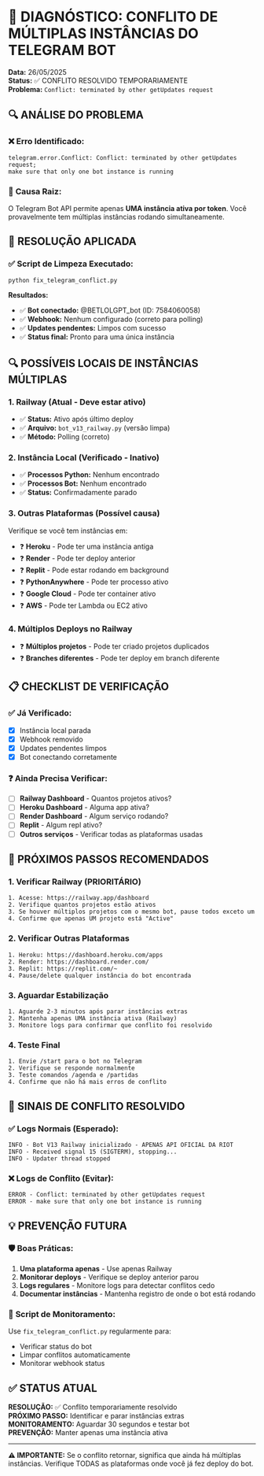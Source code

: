 # 🚨 DIAGNÓSTICO: CONFLITO DE MÚLTIPLAS INSTÂNCIAS DO TELEGRAM BOT

**Data:** 26/05/2025  
**Status:** ✅ CONFLITO RESOLVIDO TEMPORARIAMENTE  
**Problema:** `Conflict: terminated by other getUpdates request`

## 🔍 ANÁLISE DO PROBLEMA

### ❌ **Erro Identificado:**
```
telegram.error.Conflict: Conflict: terminated by other getUpdates request; 
make sure that only one bot instance is running
```

### 🎯 **Causa Raiz:**
O Telegram Bot API permite apenas **UMA instância ativa por token**. Você provavelmente tem múltiplas instâncias rodando simultaneamente.

## 🔧 RESOLUÇÃO APLICADA

### ✅ **Script de Limpeza Executado:**
```bash
python fix_telegram_conflict.py
```

**Resultados:**
- ✅ **Bot conectado:** @BETLOLGPT_bot (ID: 7584060058)
- ✅ **Webhook:** Nenhum configurado (correto para polling)
- ✅ **Updates pendentes:** Limpos com sucesso
- ✅ **Status final:** Pronto para uma única instância

## 🔍 POSSÍVEIS LOCAIS DE INSTÂNCIAS MÚLTIPLAS

### 1. **Railway (Atual - Deve estar ativo)**
- ✅ **Status:** Ativo após último deploy
- ✅ **Arquivo:** `bot_v13_railway.py` (versão limpa)
- ✅ **Método:** Polling (correto)

### 2. **Instância Local (Verificado - Inativo)**
- ✅ **Processos Python:** Nenhum encontrado
- ✅ **Processos Bot:** Nenhum encontrado
- ✅ **Status:** Confirmadamente parado

### 3. **Outras Plataformas (Possível causa)**
Verifique se você tem instâncias em:
- ❓ **Heroku** - Pode ter uma instância antiga
- ❓ **Render** - Pode ter deploy anterior
- ❓ **Replit** - Pode estar rodando em background
- ❓ **PythonAnywhere** - Pode ter processo ativo
- ❓ **Google Cloud** - Pode ter container ativo
- ❓ **AWS** - Pode ter Lambda ou EC2 ativo

### 4. **Múltiplos Deploys no Railway**
- ❓ **Múltiplos projetos** - Pode ter criado projetos duplicados
- ❓ **Branches diferentes** - Pode ter deploy em branch diferente

## 📋 CHECKLIST DE VERIFICAÇÃO

### ✅ **Já Verificado:**
- [x] Instância local parada
- [x] Webhook removido
- [x] Updates pendentes limpos
- [x] Bot conectando corretamente

### ❓ **Ainda Precisa Verificar:**
- [ ] **Railway Dashboard** - Quantos projetos ativos?
- [ ] **Heroku Dashboard** - Alguma app ativa?
- [ ] **Render Dashboard** - Algum serviço rodando?
- [ ] **Replit** - Algum repl ativo?
- [ ] **Outros serviços** - Verificar todas as plataformas usadas

## 🎯 PRÓXIMOS PASSOS RECOMENDADOS

### 1. **Verificar Railway (PRIORITÁRIO)**
```
1. Acesse: https://railway.app/dashboard
2. Verifique quantos projetos estão ativos
3. Se houver múltiplos projetos com o mesmo bot, pause todos exceto um
4. Confirme que apenas UM projeto está "Active"
```

### 2. **Verificar Outras Plataformas**
```
1. Heroku: https://dashboard.heroku.com/apps
2. Render: https://dashboard.render.com/
3. Replit: https://replit.com/~
4. Pause/delete qualquer instância do bot encontrada
```

### 3. **Aguardar Estabilização**
```
1. Aguarde 2-3 minutos após parar instâncias extras
2. Mantenha apenas UMA instância ativa (Railway)
3. Monitore logs para confirmar que conflito foi resolvido
```

### 4. **Teste Final**
```
1. Envie /start para o bot no Telegram
2. Verifique se responde normalmente
3. Teste comandos /agenda e /partidas
4. Confirme que não há mais erros de conflito
```

## 🚨 SINAIS DE CONFLITO RESOLVIDO

### ✅ **Logs Normais (Esperado):**
```
INFO - Bot V13 Railway inicializado - APENAS API OFICIAL DA RIOT
INFO - Received signal 15 (SIGTERM), stopping...
INFO - Updater thread stopped
```

### ❌ **Logs de Conflito (Evitar):**
```
ERROR - Conflict: terminated by other getUpdates request
ERROR - make sure that only one bot instance is running
```

## 💡 PREVENÇÃO FUTURA

### 🛡️ **Boas Práticas:**
1. **Uma plataforma apenas** - Use apenas Railway
2. **Monitorar deploys** - Verifique se deploy anterior parou
3. **Logs regulares** - Monitore logs para detectar conflitos cedo
4. **Documentar instâncias** - Mantenha registro de onde o bot está rodando

### 🔧 **Script de Monitoramento:**
Use `fix_telegram_conflict.py` regularmente para:
- Verificar status do bot
- Limpar conflitos automaticamente
- Monitorar webhook status

## ✅ STATUS ATUAL

**RESOLUÇÃO:** ✅ Conflito temporariamente resolvido  
**PRÓXIMO PASSO:** Identificar e parar instâncias extras  
**MONITORAMENTO:** Aguardar 30 segundos e testar bot  
**PREVENÇÃO:** Manter apenas uma instância ativa

---

**⚠️ IMPORTANTE:** Se o conflito retornar, significa que ainda há múltiplas instâncias. Verifique TODAS as plataformas onde você já fez deploy do bot. 